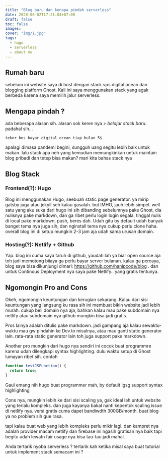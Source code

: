 ```yaml
---
title: "Blog baru dan kenapa pindah serverless"
date: 2020-06-02T17:21:04+07:00
draft: false
toc: false
images: 
cover: "img/1.jpg"
tags:
  - hugo
  - serverless
  - about me
---
```


## Rumah baru
sebelum ini website saya di host dengan stack vps  digital ocean dan blogging platform Ghost.
Kali ini saya menggunakan stack yang agak berbeda karena saya memilih jalur serverless.

## Mengapa pindah ?
ada beberapa alasan sih. alasan sok keren nya > *belajar stack baru*. padahal sih...
```
tekor bos bayar digital ocean tiap bulan 5$
```
apalagi dimasa pandemi begini, sungguh uang segitu lebih baik untuk makan. lalu stack apa neh
yang kemudian memungkinkan untuk maintain blog pribadi dan tetep bisa makan? mari kita bahas stack nya

## Blog Stack
### Frontend(?): Hugo
Blog ini menggunakan Hugo, seebuah static page generator. ya mirip gatsby juga atau jekyll seh kalau gasalah. but IMHO, jauh lebih simpel. well satu yang aku suka dari hugo ini sih dibanding sebelumnya pake Ghost, dia nulisnya pake markdown, dan ga ribet perlu login login segala, tinggal nulis di local pake markdown, push, beres dah.
Udah gitu by default udah banyak  banget tema nya juga sih, dan nginstall tema nya cukup perlu clone haha. overall blog ini di setup mungkin 2-3 jam aja udah sama urusan domain.

### Hosting(?): Netlify + Github
Yap. blog ini cuma saya taruh di github, yaudah lah ya biar open source aja toh jadi memotong biiaya ga perlu bayar server bulanan. kalau ga percaya, blog saya bisa dikunjungi dimari: https://github.com/hanipcode/blog . dan untuk Continous Deployment nya saya pake Netlify.. yang gratis tentunya. 

## Ngomongin Pro and Cons
Okeh, ngomongin keuntungan dan kerugian sekarang.
Kalau dari sisi keuntungan yang langsung ku rasa sih ini membuat bikin website jadi lebih murah. cukup beli domain nya aja, bahkan kalau mau pake subdomain nya netlify atau subdomain nya github mungkin bisa jadi gratis.

Pros lainya adalah ditulis pake markdown. jadi gampang aja kalau sewaktu-waktu mau gw pindahin ke Dev.to misalnya, atau mau ganti static generator lain. rata-rata static generator lain toh juga support pake markdown.

Another pro mungkin dari hugo nya sendiri ini cocok buat programmre karena udah dilengkapi syntax highlighting. dulu  waktu setup  di Ghost lumayan ribet sih.  contoh
```javascript
function testJSFunction() {
  return true;
}
```
Gaul emang nih hugo buat programmer mah, by default lgsg support syntax highlighting


Cons nya, mungkin lebih ke dari sisi scaling ya, gak ideal lah untuk website yang terlalu kompleks.
dan juga kayanya bakal nanti kepentok scaling issue di netlify nya. versi gratis cuma dapet bandiwdth 300GB/month. buat blog ya no problem sih gue rasa. 

tapi kalau buat web yang lebih kompleks  perlu mikir lagi. dan kampret nya adalah provider macam netlify dan firebase ini ngasih gratisan nya baik tapi begitu  udah lewatn fair usage nya bisa tau-tau jadi mahal.


Anda tertarik nyoba serverless ? tertarik kah ketika misal saya buat tutorial untuk implement stack semacam ini ?
